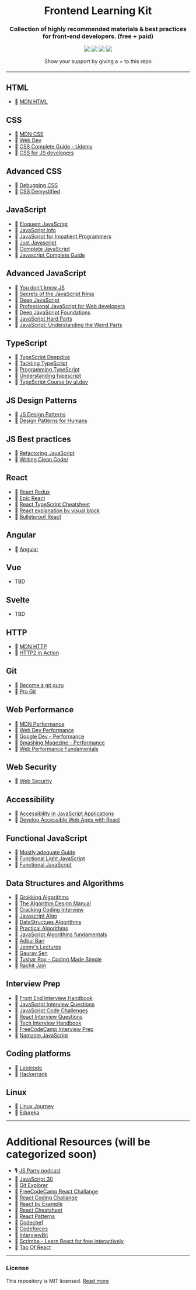 <h1 align="center">Frontend Learning Kit</h1>
<h3 align="center">Collection of highly recommended materials & best practices for front-end developers. (free + paid)</h3>
<div align="center">
  <p>
    <a name="stars"><img src="https://img.shields.io/github/stars/sadanandpai/frontend-learning-kit?style=for-the-badge"></a>
    <a name="forks"><img src="https://img.shields.io/github/forks/sadanandpai/frontend-learning-kit?logoColor=green&style=for-the-badge"></a>
    <a name="contributions"><img src="https://img.shields.io/github/contributors/sadanandpai/frontend-learning-kit?logoColor=green&style=for-the-badge"></a>
    <a name="license"><img src="https://img.shields.io/github/license/sadanandpai/frontend-learning-kit?style=for-the-badge"></a>
  </p>
  Show your support by giving a ⭐ to this repo
</div>

---

## HTML

- 📗 [MDN HTML](https://developer.mozilla.org/en-US/docs/Web/HTML)

## CSS

- 📗 [MDN CSS](https://developer.mozilla.org/en-US/docs/Web/CSS)
- 📗 [Web Dev](https://web.dev/learn/css/)
- 🎥 [CSS Complete Guide - Udemy](https://www.udemy.com/course/css-the-complete-guide-incl-flexbox-grid-sass/)
- 📘 [CSS for JS developers](https://css-for-js.dev/)

## Advanced CSS

- 📘 [Debugging CSS](https://debuggingcss.com/)
- 🎥 [CSS Demystified](https://cssdemystified.com/)

## JavaScript

- 📗 [Eloquent JavaScript](https://eloquentjavascript.net/)
- 📗 [JavaScript Info](https://javascript.info/)
- 📘 [JavaScript for Impatient Programmers](https://exploringjs.com/impatient-js/toc.html)
- 📘 [Just Javascript](https://justjavascript.com/)
- 🎥 [Complete JavaScript](https://www.udemy.com/course/the-complete-javascript-course/)
- 🎥 [Javascript Complete Guide](https://www.udemy.com/course/javascript-the-complete-guide-2020-beginner-advanced/)

## Advanced JavaScript

- 📗 [You don't know JS](https://github.com/getify/You-Dont-Know-JS)
- 📗 [Secrets of the JavaScript Ninja](https://www.manning.com/books/secrets-of-the-javascript-ninja-second-edition)
- 📘 [Deep JavaScript](https://exploringjs.com/deep-js/toc.html)
- 📘 [Professional JavaScript for Web developers](https://www.oreilly.com/library/view/professional-javascript-for/9781119366447/)
- 🎥 [Deep JavaScript Foundations](https://frontendmasters.com/courses/deep-javascript-v3/)
- 🎥 [JavaScript Hard Parts](https://frontendmasters.com/courses/javascript-hard-parts-v2/)
- 🎥 [JavaScript: Understanding the Weird Parts](https://www.udemy.com/course/understand-javascript/)

## TypeScript

- 📗 [TypeScript Deepdive](https://basarat.gitbook.io/typescript/)
- 📗 [Tackling TypeScript](https://exploringjs.com/tackling-ts/index.html)
- 📘 [Programming TypeScript](https://www.oreilly.com/library/view/programming-typescript/9781492037644/)
- 🎥 [Understanding typescript](https://www.udemy.com/course/understanding-typescript/)
- 🎥 [TypeScript Course by ui.dev](https://ui.dev/typescript/)

## JS Design Patterns

- 📗 [JS Design Patterns](https://addyosmani.com/resources/essentialjsdesignpatterns/book/)
- 📁 [Design Patterns for Humans](https://github.com/kamranahmedse/design-patterns-for-humans)

## JS Best practices

- 📘 [Refactoring JavaScript](https://refactoringjs.com/files/refactoring-javascript.pdf)
- 🎥 [Writing Clean Code/](https://www.udemy.com/course/writing-clean-code/)

## React

- 🎥 [React Redux](https://www.udemy.com/course/react-redux/)
- 🎥 [Epic React](https://epicreact.dev/)
- 📁 [React TypeScript Cheatsheet](https://github.com/typescript-cheatsheets/react)
- 📁 [React explanation by visual block](https://github.com/Bogdan-Lyashenko/Under-the-hood-ReactJS)
- 📁 [Bulletproof React](https://github.com/alan2207/bulletproof-react)

## Angular

- 🎥 [Angular](https://www.udemy.com/course/the-complete-guide-to-angular-2/)

## Vue

- TBD

## Svelte

- TBD

## HTTP

- 📗 [MDN HTTP](https://developer.mozilla.org/en-US/docs/Web/HTTP)
- 📘 [HTTP2 in Action](https://livebook.manning.com/book/http2-in-action/about-this-book/)

## Git

- 📗 [Become a git guru](https://www.atlassian.com/git/tutorials)
- 📗 [Pro Git](https://git-scm.com/book/en/v2)

## Web Performance

- 📗 [MDN Performance](https://developer.mozilla.org/en-US/docs/Learn/Performance)
- 📗 [Web Dev Performance](https://web.dev/learn/#performance)
- 📗 [Google Dev - Performance](https://developers.google.com/web/fundamentals/performance/get-started)
- 📗 [Smashing Magezine - Performance](https://www.smashingmagazine.com/guides/performance/)
- 🎥 [Web Performance Fundamentals](https://frontendmasters.com/courses/web-perf/)

## Web Security

- 🎥 [Web Security](https://frontendmasters.com/courses/web-security/)

## Accessibility

- 🎥 [Accessibility in JavaScript Applications](https://frontendmasters.com/courses/javascript-accessibility/)
- 🎥 [Develop Accessible Web Apps with React](https://egghead.io/courses/develop-accessible-web-apps-with-react)

## Functional JavaScript

- 📗 [Mostly adequate Guide](https://mostly-adequate.gitbook.io/mostly-adequate-guide/)
- 📗 [Functional Light JavaScript](https://aguru.gitbooks.io/functional-light-javascript/content/)
- 🎥 [Functional JavaScript](https://frontendmasters.com/courses/functional-javascript-v3/)

## Data Structures and Algorithms

- 📘 [Grokking Algorithms](https://www.manning.com/books/grokking-algorithms)
- 📘 [The Algorithm Design Manual](https://www.amazon.com/gp/product/3030542556/)
- 📘 [Cracking Coding Interview](https://www.amazon.com/Cracking-Coding-Interview-Programming-Questions/dp/0984782850)
- 📁 [Javascript Algo](https://github.com/trekhleb/javascript-algorithms)
- 🎥 [DataStructues Algorithms](https://frontendmasters.com/courses/data-structures-algorithms/)
- 🎥 [Practical Algorithms](https://frontendmasters.com/courses/practical-algorithms/)
- 🎥 [JavaScript Algorithms fundamentals](https://pro.academind.com/p/javascript-algorithms-the-fundamentals)
- 🎥 [Adbul Bari](https://www.youtube.com/watch?v=0IAPZzGSbME&list=PLDN4rrl48XKpZkf03iYFl-O29szjTrs_O)
- 🎥 [Jenny's Lectures](https://www.youtube.com/watch?v=AT14lCXuMKI&list=PLdo5W4Nhv31bbKJzrsKfMpo_grxuLl8LU)
- 🎥 [Gaurav Sen](https://www.youtube.com/channel/UCRPMAqdtSgd0Ipeef7iFsKw)
- 🎥 [Tushar Roy - Coding Made Simple](https://www.youtube.com/channel/UCZLJf_R2sWyUtXSKiKlyvAw)
- 🎥 [Rachit Jain](https://www.youtube.com/channel/UC9fDC_eBh9e_bogw87DbGKQ)

## Interview Prep

- 📁 [Front End Interview Handbook](https://github.com/yangshun/front-end-interview-handbook)
- 📁 [JavaScript Interview Questions](https://github.com/sudheerj/javascript-interview-questions)
- 📁 [JavaScript Code Challenges](https://github.com/sadanandpai/javascript-code-challenges)
- 📁 [React Interview Questions](https://github.com/sudheerj/reactjs-interview-questions)
- 📁 [Tech Interview Handbook](https://github.com/yangshun/tech-interview-handbook)
- 📁 [FreeCodeCamp Interview Prep](https://github.com/freeCodeCamp/freeCodeCamp/tree/main/curriculum/challenges/english/10-coding-interview-prep)
- 🎥 [Namaste JavaScript](https://www.youtube.com/watch?v=pN6jk0uUrD8&list=PLlasXeu85E9cQ32gLCvAvr9vNaUccPVNP)

## Coding platforms

- 🚉 [Leetcode](https://leetcode.com/)
- 🚉 [Hackerrank](https://www.hackerrank.com/)

## Linux

- 📗 [Linux Journey](https://linuxjourney.com/)
- 🎥 [Edureka](https://www.youtube.com/watch?v=Wgi-OfbP2Gw)

---

# Additional Resources (will be categorized soon)

- 🎙 [JS Party podcast](https://jsparty.fm/)
- 📗 [JavaScript 30](https://javascript30.com/)
- 📗 [Git Explorer](https://gitexplorer.com/)
- 📗 [FreeCodeCamp React Challange](https://www.freecodecamp.org/learn/front-end-development-libraries/react/)
- 📗 [React Coding Challange](https://github.com/alexgurr/react-coding-challenges/)
- 📗 [React by Example](https://reactbyexample.github.io/)
- 📗 [React Cheatsheet](https://devhints.io/react)
- 📗 [React Patterns](https://reactpatterns.com/)
- 🚉 [Codechef](https://www.codechef.com/)
- 🚉 [Codeforces](https://codeforces.com/)
- 🚉 [InterviewBit](https://www.interviewbit.com/coding-interview-questions/)
- 🎥 [Scrimba - Learn React for free interactively](https://scrimba.com/learn/learnreact)
- 📗 [Tao Of React](https://alexkondov.com/tao-of-react/)

---

### License

This repository is MIT licensed. [Read more](./LICENSE)
